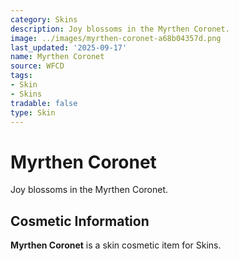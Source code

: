 ```yaml
---
category: Skins
description: Joy blossoms in the Myrthen Coronet.
image: ../images/myrthen-coronet-a68b04357d.png
last_updated: '2025-09-17'
name: Myrthen Coronet
source: WFCD
tags:
- Skin
- Skins
tradable: false
type: Skin
---
```


# Myrthen Coronet

Joy blossoms in the Myrthen Coronet.

## Cosmetic Information

**Myrthen Coronet** is a skin cosmetic item for Skins.

